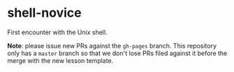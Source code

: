 shell-novice
============

First encounter with the Unix shell.

**Note**: please issue new PRs against the `gh-pages` branch. This repository only has a `master` branch so that we don't lose PRs filed against it before the merge with the new lesson template.
